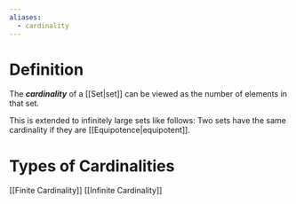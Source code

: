 ```yaml
---
aliases:
  - cardinality
---
```

# Definition
The ___cardinality___ of a [[Set|set]] can be viewed as the number of elements in that set.

This is extended to infinitely large sets like follows: Two sets have the same cardinality if they are [[Equipotence|equipotent]].
# Types of Cardinalities
[[Finite Cardinality]]
[[Infinite Cardinality]]